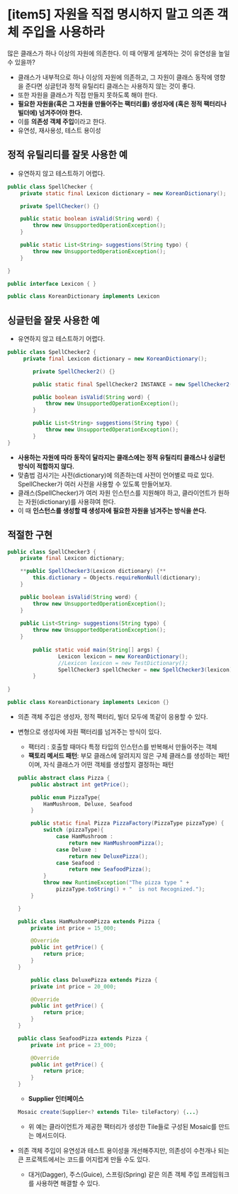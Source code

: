 # [item5] 자원을 직접 명시하지 말고 의존 객체 주입을 사용하라

많은 클래스가 하나 이상의 자원에 의존한다. 이 때 어떻게 설계하는 것이 유연성을 높일 수 있을까?

- 클래스가 내부적으로 하나 이상의 자원에 의존하고, 그 자원이 클래스 동작에 영향을 준다면 싱글턴과 정적 유틸리티 클래스는 사용하지 않는 것이 좋다.
- 또한 자원을 클래스가 직접 만들지 못하도록 해야 한다.
- **필요한 자원을(혹은 그 자원을 만들어주는 팩터리를) 생성자에 (혹은 정적 팩터리나 빌더에) 넘겨주어야 한다.**
- 이를 **의존성 객체 주입**이라고 한다.
- 유연성, 재사용성, 테스트 용이성

## 정적 유틸리티를 잘못 사용한 예

- 유연하지 않고 테스트하기 어렵다.

```java
public class SpellChecker {
	private static final Lexicon dictionary = new KoreanDictionary();

	private SpellChecker() {} 

	public static boolean isValid(String word) {
		throw new UnsupportedOperationException();
	}

	public static List<String> suggestions(String typo) {
		throw new UnsupportedOperationException();
	}

}
```

```java
public interface Lexicon { }
```

```java
public class KoreanDictionary implements Lexicon 
```

## 싱글턴을 잘못 사용한 예

- 유연하지 않고 테스트하기 어렵다.

```java
public class SpellChecker2 {
	 private final Lexicon dictionary = new KoreanDictionary();

	    private SpellChecker2() {}

	    public static final SpellChecker2 INSTANCE = new SpellChecker2() {};

	    public boolean isValid(String word) {
	        throw new UnsupportedOperationException();
	    }

	    public List<String> suggestions(String typo) {
	        throw new UnsupportedOperationException();
	    }
}
```

- **사용하는 자원에 따라 동작이 달라지는 클래스에는 정적 유틸리티 클래스나 싱글턴 방식이 적합하지 않다.**
- 맞춤법 검사기는 사전(dictionary)에 의존하는데 사전이 언어별로 따로 있다. SpellChecker가 여러 사전을 사용할 수 있도록 만들어보자.
- 클래스(SpellChecker)가 여러 자원 인스턴스를 지원해야 하고, 클라이언트가 원하는 자원(dictionary)를 사용햐여 한다.
- 이 때 **인스턴스를 생성할 때 생성자에 필요한 자원을 넘겨주는 방식을 쓴다.**

## 적절한 구현

```java
public class SpellChecker3 {
	private final Lexicon dictionary;

    **public SpellChecker3(Lexicon dictionary) {**
        this.dictionary = Objects.requireNonNull(dictionary);
    }

    public boolean isValid(String word) {
        throw new UnsupportedOperationException();
    }
    
    public List<String> suggestions(String typo) {
        throw new UnsupportedOperationException();
    }
		
		public static void main(String[] args) {
				Lexicon lexicon = new KoreanDictionary();
				//Lexicon lexicon = new TestDictionary();
				SpellChecker3 spellChecker = new SpellChecker3(lexicon);
		}
		
}
```

```java
public class KoreanDictionary implements Lexicon {}
```

- 의존 객체 주입은 생성자, 정적 팩터리, 빌더 모두에 똑같이 응용할 수 있다.

- 변형으로 생성자에 자원 팩터리를 넘겨주는 방식이 있다.
    - 팩터리 : 호출할 때마다 특정 타입의 인스턴스를 반복해서 만들어주는 객체
    - **팩토리 메서드 패턴**: 부모 클래스에 알려지지 않은 구체 클래스를 생성하는 패턴이며, 자식 클래스가 어떤 객체를 생성할지 결정하는 패턴
    
    ```java
    public abstract class Pizza {
    	public abstract int getPrice();
    
    	public enum PizzaType{
    		HamMushroom, Deluxe, Seafood
    	}
    
    	public static final Pizza PizzaFactory(PizzaType pizzaType) {
    		switch (pizzaType){
    			case HamMushroom :
    				return new HamMushroomPizza();
    			case Deluxe :
    				return new DeluxePizza();
    			case Seafood :
    				return new SeafoodPizza();
    		}
    		throw new RuntimeException("The pizza type " +
    			pizzaType.toString() + "  is not Recognized.");
    	}
    
    }
    ```
    
    ```java
    public class HamMushroomPizza extends Pizza {
    	private int price = 15_000;
    
    	@Override
    	public int getPrice() {
    		return price;
    	}
    }
    ```
    
    ```java
    	public class DeluxePizza extends Pizza {
    	private int price = 20_000;
    
    	@Override
    	public int getPrice() {
    		return price;
    	}
    }
    ```
    
    ```java
    public class SeafoodPizza extends Pizza {
    	private int price = 23_000;
    
    	@Override
    	public int getPrice() {
    		return price;
    	}
    }
    ```
    
    - **Supplier<T> 인터페이스**
    
    ```java
    Mosaic create(Supplier<? extends Tile> tileFactory) {...}
    ```
    
    - 위 예는 클라이언트가 제공한 팩터리가 생성한 Tile들로 구성된 Mosaic를 만드는 메서드이다.

- 의존 객체 주입이 유연성과 테스트 용이성을 개선해주지만, 의존성이 수천개나 되는 큰 프로젝트에서는 코드를 어지럽게 만들 수도 있다.
    - 대거(Dagger), 주스(Guice), 스프링(Spring) 같은 의존 객체 주입 프레임워크를 사용하면 해결할 수 있다.

